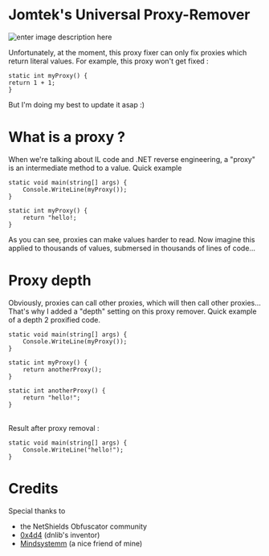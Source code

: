 

# Jomtek's Universal Proxy-Remover
![enter image description here](https://i.imgur.com/e5L9Txf.png)

Unfortunately, at the moment, this proxy fixer can only fix proxies which return literal values.
For example, this proxy won't get fixed :

    static int myProxy() {
    return 1 + 1;
    } 

But I'm doing my best to update it asap :)

# What is a proxy ?
When we're talking about IL code and .NET reverse engineering, a "proxy" is an intermediate method to a value.
Quick example

    static void main(string[] args) {
    	Console.WriteLine(myProxy());
    }
    
    static int myProxy() {
    	return "hello!;
    }


As you can see, proxies can make values harder to read. Now imagine this applied to thousands of values, submersed in thousands of lines of code...

# Proxy depth
Obviously, proxies can call other proxies, which will then call other proxies... That's why I added a "depth" setting on this proxy remover. Quick example of a depth 2 proxified code. 

    static void main(string[] args) {
	    Console.WriteLine(myProxy());
    }
    
    static int myProxy() {
	    return anotherProxy();
    }
    
    static int anotherProxy() {
	    return "hello!";
    }

<br>Result after proxy removal :

    static void main(string[] args) {
	    Console.WriteLine("hello!");
    }

# Credits
Special thanks to
- the NetShields Obfuscator community
- [0x4d4](https://github.com/0xd4d) (dnlib's inventor)
- [Mindsystemm](https://github.com/MindSystemm) (a nice friend of mine)
